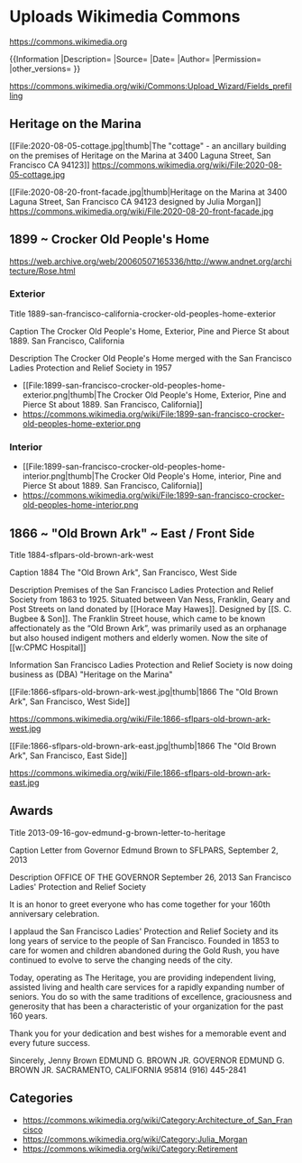 # Uploads Wikimedia Commons

https://commons.wikimedia.org

{{Information
|Description=
|Source=
|Date=
|Author=
|Permission=
|other_versions=
}}

https://commons.wikimedia.org/wiki/Commons:Upload_Wizard/Fields_prefilling

## Heritage on the Marina

[[File:2020-08-05-cottage.jpg|thumb|The "cottage" - an ancillary building on the premises of Heritage on the Marina at 3400 Laguna Street, San Francisco CA 94123]]
https://commons.wikimedia.org/wiki/File:2020-08-05-cottage.jpg

[[File:2020-08-20-front-facade.jpg|thumb|Heritage on the Marina at 3400 Laguna Street, San Francisco CA 94123 designed by Julia Morgan]]
https://commons.wikimedia.org/wiki/File:2020-08-20-front-facade.jpg


## 1899 ~ Crocker Old People's Home

https://web.archive.org/web/20060507165336/http://www.andnet.org/architecture/Rose.html


### Exterior

Title
1889-san-francisco-california-crocker-old-peoples-home-exterior

Caption
The Crocker Old People's Home, Exterior, Pine and Pierce St about 1889. San Francisco, California

Description
The Crocker Old People's Home merged with the San Francisco Ladies Protection and Relief Society in 1957


* [[File:1899-san-francisco-crocker-old-peoples-home-exterior.png|thumb|The Crocker Old People's Home, Exterior, Pine and Pierce St about 1889. San Francisco, California]]
* https://commons.wikimedia.org/wiki/File:1899-san-francisco-crocker-old-peoples-home-exterior.png


### Interior

* [[File:1899-san-francisco-crocker-old-peoples-home-interior.png|thumb|The Crocker Old People's Home, interior, Pine and Pierce St about 1889. San Francisco, California]]
* https://commons.wikimedia.org/wiki/File:1899-san-francisco-crocker-old-peoples-home-interior.png


## 1866 ~ "Old Brown Ark" ~ East / Front Side

Title
1884-sflpars-old-brown-ark-west

Caption
1884 The "Old Brown Ark", San Francisco, West Side

Description
Premises of the San Francisco Ladies Protection and Relief Society from 1863 to 1925. Situated between Van Ness, Franklin, Geary and Post Streets on land donated by [[Horace May Hawes]]. Designed by [[S. C. Bugbee & Son]]. The Franklin Street house, which came to be known affectionately as the “Old Brown Ark”, was primarily used as an orphanage but also housed indigent mothers and elderly women. Now the site of [[w:CPMC Hospital]]

Information
San Francisco Ladies Protection and Relief Society is now doing business as (DBA) "Heritage on the Marina"

[[File:1866-sflpars-old-brown-ark-west.jpg|thumb|1866 The "Old Brown Ark", San Francisco, West Side]]

https://commons.wikimedia.org/wiki/File:1866-sflpars-old-brown-ark-west.jpg


[[File:1866-sflpars-old-brown-ark-east.jpg|thumb|1866 The "Old Brown Ark", San Francisco, East Side]]

https://commons.wikimedia.org/wiki/File:1866-sflpars-old-brown-ark-east.jpg


## Awards

Title
2013-09-16-gov-edmund-g-brown-letter-to-heritage

Caption
Letter from Governor Edmund Brown to SFLPARS, September 2, 2013

Description
OFFICE OF THE GOVERNOR
September 26, 2013
San Francisco Ladies' Protection and Relief Society

It is an honor to greet everyone who has come together for your 160th anniversary celebration.

I applaud the San Francisco Ladies' Protection and Relief Society and its long years of service to the people of San Francisco. Founded in 1853 to care for women and children abandoned during the Gold Rush, you have continued to evolve to serve the changing needs of the city.

Today, operating as The Heritage, you are providing independent living, assisted living and health care services for a rapidly expanding number of seniors. You do so with the same traditions of excellence, graciousness and generosity that has been a characteristic of your organization for the past 160 years.

Thank you for your dedication and best wishes for a memorable event and every future success.

Sincerely,
Jenny Brown
EDMUND G. BROWN JR.
GOVERNOR EDMUND G. BROWN JR. SACRAMENTO, CALIFORNIA 95814 (916) 445-2841

## Categories

* https://commons.wikimedia.org/wiki/Category:Architecture_of_San_Francisco
* https://commons.wikimedia.org/wiki/Category:Julia_Morgan
* https://commons.wikimedia.org/wiki/Category:Retirement